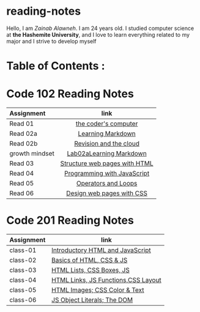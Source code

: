 # reading-notes


Hello, I am *Zainab Alawneh*. I am 24 years old. I studied computer science at **the Hashemite University**, and I love to learn everything related to my major and I strive to develop myself


# **Table of Contents :**

# **Code 102 Reading Notes**

| Assignment    |                   link                                    | 
| :---          |                  :----:                                   |
| Read 01       |[the coder's computer](code102readnote/read01.md)          | 
| Read 02a      |[Learning Markdown](code102readnote/read02a.md)            | 
| Read 02b      |[Revision and the cloud ](code102readnote/read02b.md)      | 
|growth mindset |[Lab02aLearning Markdown](code102readnote/growthMindset.md)| 
| Read 03       |[Structure web pages with HTML](code102readnote/read03.md) | 
| Read 04       |[Programming with JavaScript](code102readnote/read04.md)   |
| Read 05       |[Operators and Loops](code102readnote/read05.md)           |
| Read 06       |[Design web pages with CSS](code102readnote/read06.md)     |








#  **Code 201 Reading Notes**

 

| Assignment  |                      link                                          |
| ----------- | ---------------------------------------------------------------    |
|    class-01 | [Introductory HTML and JavaScript](code201readnote/class-01.md)    |
|    class-02 | [ Basics of HTML, CSS & JS](code201readnote/class-02.md)           |
|    class-03 | [ HTML Lists, CSS Boxes, JS](code201readnote/class-03.md)          |
|    class-04 | [ HTML Links, JS Functions,CSS Layout](code201readnote/class-04.md)|
|    class-05 | [HTML Images; CSS Color & Text](code201readnote/class-05.md)       |
|    class-06 | [JS Object Literals; The DOM](code201readnote/class-06.md)         |